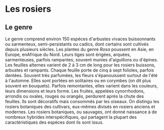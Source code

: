 # Les rosiers

## Le genre

Le genre comprend environ 150 espèces d'arbustes vivaces buissonnants ou sarmenteux, semi-persistants ou cadics, dont certains sont cultivés depuis plusieurs siècles. Les plantes du genre *Rosa* poussent en Asie, en Europe, enAfrique du Nord. Leurs tiges sont érigées, arquées, sarmenteuses, parfois rampantes, souvent munies d'aiguillons ou d'épines. Les feuilles alternes varient de 2 à 3 cm de long pour les rosiers buissons, arbustes et rampants. Chaque feuille porte de cinq à sept folioles, parfois dentées. Souvent très parfumées, les fleurs s'épanouissent surtout de l'été à l'automne. Elles sont portées en solitaires ou en corymbes (on dit plus souvent en bouquets). Parfois remontantes, elles varient dans les couleurs, leurs dimensions et leurs forme. Les fruites, appelées cynorrhodons, arrondis ou ovales, rouges ou orangés, perdurent après la chute des feuilles. Ils sont décoratifs mais consommés par les oiseaux. On distingu  les rosiers botaniques des cultivars, eux-mêmes divisés en rosiers anciens et modernes. Les rosiers botaniques, ou sauvages, ont donné naissance à de nombreux hybrides interspécifiques, qui partagent la plupart des caractéristiques des espèces dont ils sont issus.
